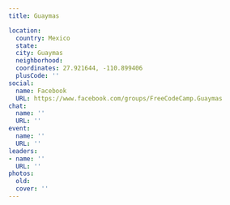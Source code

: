 ```yaml
---
title: Guaymas

location:
  country: Mexico
  state: 
  city: Guaymas
  neighborhood: 
  coordinates: 27.921644, -110.899406
  plusCode: ''
social:
  name: Facebook
  URL: https://www.facebook.com/groups/FreeCodeCamp.Guaymas
chat:
  name: ''
  URL: ''
event:
  name: ''
  URL: ''
leaders:
- name: ''
  URL: ''
photos:
  old: 
  cover: ''
---
```

